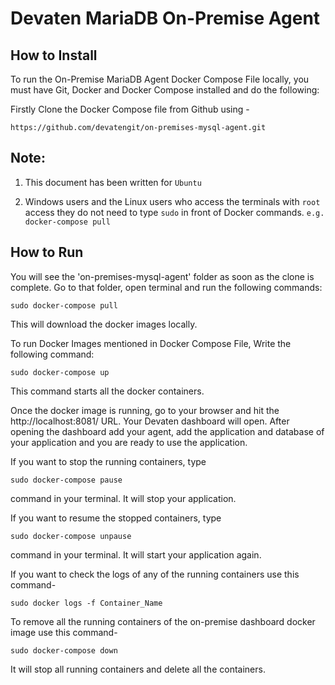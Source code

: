 # Devaten MariaDB On-Premise Agent

## How to Install 

To run the On-Premise MariaDB Agent Docker Compose File locally, you must have Git, Docker and Docker Compose installed and do the following:

Firstly Clone the Docker Compose file from Github using -

```
https://github.com/devatengit/on-premises-mysql-agent.git
``` 
## Note:

1. This document has been written for ``` Ubuntu ```

2. Windows users and the Linux users who access the terminals with ``` root ``` access they do not need to type ``` sudo ``` in front of Docker commands. ``` e.g. docker-compose pull ```

## How to Run

You will see the 'on-premises-mysql-agent' folder as soon as the clone is complete. Go to that folder, open terminal and run the following commands:

```
sudo docker-compose pull
```

This will download the docker images locally.

To run Docker Images mentioned in Docker Compose File, Write the following command:

```
sudo docker-compose up
```

This command starts all the docker containers.

Once the docker image is running, go to your browser and hit the http://localhost:8081/ URL. Your Devaten dashboard will open. After opening the dashboard add your agent, add the application and database of your application and you are ready to use the application.

If you want to stop the running containers, type

```
sudo docker-compose pause
```

command in your terminal. It will stop your application.

If you want to resume the stopped containers, type 

``` 
sudo docker-compose unpause 
```

command in your terminal. It will start your application again.

If you want to check the logs of any of the running containers use this command- 

``` 
sudo docker logs -f Container_Name 
```

To remove all the running containers of the on-premise dashboard docker image use this command- 

``` 
sudo docker-compose down 
``` 

It will stop all running containers and delete all the containers.

